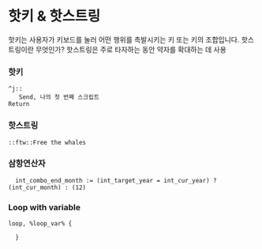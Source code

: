 # 핫키 & 핫스트링

핫키는 사용자가 키보드를 눌러 어떤 행위를 촉발시키는 키 또는 키의 조합입니다.
핫스트링이란 무엇인가? 핫스트링은 주로 타자하는 동안 약자를 확대하는 데 사용

### 핫키

```
^j::
   Send, 나의 첫 번째 스크립트
Return
```

### 핫스트링

```
::ftw::Free the whales
```

### 삼항연산자

```
  int_combo_end_month := (int_target_year = int_cur_year) ? (int_cur_month) : (12)
```

### Loop with variable

```
loop, %loop_var% {

  }
```
